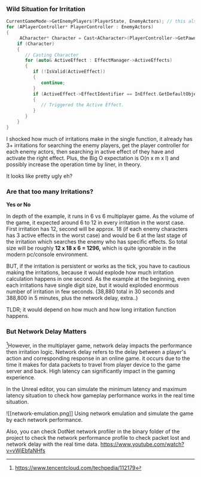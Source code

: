 
### Wild Situation for Irritation

```cpp 
CurrentGameMode->GetEnemyPlayers(PlayerState, EnemyActors); // this also make another loop.
for (APlayerController* PlayerController : EnemyActors)  
{  
     ACharacter* Character = Cast<ACharacter>(PlayerController->GetPawn());  
    if (Character)  
    {  
       // Casting Character  
       for (auto& ActiveEffect : EffectManager->ActiveEffects)  
       {  
          if (!IsValid(ActiveEffect))  
          {  
             continue;   
          }  
          if (ActiveEffect->EffectIdentifier == InEffect.GetDefaultObject()->EffectIdentifier)  
          {  
             // Triggered the Active Effect. 
          }  
       }  
    }  
}

```

I shocked how much of irritations make in the single function, it already has 3+ irritations for searching the enemy players, get the player controller for each enemy actors, then searching in active effect of they have and activate the right effect. Plus, the Big O expectation is O(n x m x l) and possibly increase the operation time by liner, in theory. 

It looks like pretty ugly eh? 

### Are that too many Irritations? 

**Yes or No**

In depth of the example, it runs in 6 vs 6 multiplayer game. As the volume of the game, it expected around 6 to 12 in every irritation in the worst case. First irritation has 12, second will be approx. 18 (if each enemy characters has 3 active effects in the worst case) and would be 6 at the last stage of the irritation which searches the enemy who has specific effects. So total size will be roughly **12 x 18 x 6 =  1296,** which is quite ignorable in the modern pc/console environment. 

BUT, if the irritation is persistent or works as the tick, you have to cautious making the irritations, because it would explode how much irritation calculation happens in one second. As the example at the beginning, even each irritations have single digit size, but it would exploded enormous number of irritation in few seconds. (38,880 total in 30 seconds and 388,800 in 5 minutes, plus the network delay, extra..)

TLDR; it would depend on how much and how long irritation function happens. 

### But Network Delay Matters

[^1]However, in the multiplayer game, network delay impacts the performance then irritation logic. Network delay refers to the delay between a player's action and corresponding response in an online game. it occurs due to the time it makes for data packets to travel from player device to the game server and back. High latency can significantly impact in the gaming experience. 

In the Unreal editor, you can simulate the minimum latency and maximum latency situation to check how gameplay performance works in the real time situation. 

![[network-emulation.png]]
Using network emulation and simulate the game by each network performance. 

Also, you can check DotNet network profiler in the binary folder of the project to check the network performance profile to check packet lost and network delay with the real time data. 
https://www.youtube.com/watch?v=vWjEbfaNHfs

[^1]: https://www.tencentcloud.com/techpedia/112179
